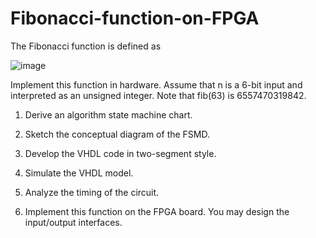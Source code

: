 # Fibonacci-function-on-FPGA

The Fibonacci function is defined as

![image](https://user-images.githubusercontent.com/117464811/232430447-f4d76269-09cf-4a13-9502-365223babefe.png)

Implement this function in hardware. Assume that n is a 6-bit input and interpreted as an
unsigned integer. Note that fib(63) is 6557470319842.

1. Derive an algorithm state machine chart.

2. Sketch the conceptual diagram of the FSMD.

3. Develop the VHDL code in two-segment style.

4. Simulate the VHDL model.

5. Analyze the timing of the circuit.

6. Implement this function on the FPGA board. You may design the input/output interfaces.

